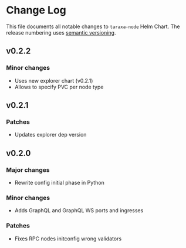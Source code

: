 # Change Log

This file documents all notable changes to `taraxa-node` Helm Chart. The release
numbering uses [semantic versioning](http://semver.org).

## v0.2.2

### Minor changes

* Uses new explorer chart (v0.2.1)
* Allows to specify PVC per node type

## v0.2.1

### Patches

* Updates explorer dep version

## v0.2.0

### Major changes

* Rewrite config initial phase in Python

### Minor changes

* Adds GraphQL and GraphQL WS ports and ingresses

### Patches

* Fixes RPC nodes initconfig wrong validators

